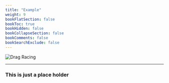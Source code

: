 ```yaml
---                                                                                                                                                                                
title: "Example"
weight: 9
bookFlatSection: false
bookToc: true
bookHidden: false
bookCollapseSection: false
bookComments: false
bookSearchExclude: false
---
```



![Drag Racing](/images/images.png)

---

### This is just a place holder
